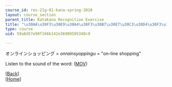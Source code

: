 ```yaml
---
course_id: res-21g-01-kana-spring-2010
layout: course_section
parent_title: Katakana Recognition Exercise
title: "\u30AA\u30F3\u30E9\u30A4\u30F3\u30B7\u30E7\u30C3\u30D4\u30F3\u30B0"
type: course
uid: 59a8d57e98f166b142e36989595348c9

---
```


オンラインショッピング = _onrainsyoppingu_ = "on-line shopping"

Listen to the sound of the word: ([MOV](http://www.archive.org/download/MITRES21F.01S10_KATAKANA_EXERCISES/word17.mov))

  
\[[Back](/resources/res-21g-01-kana-spring-2010/katakana/katakana-recognition-exercise)\]  
\[[Home](/resources/res-21g-01-kana-spring-2010/katakana)\]